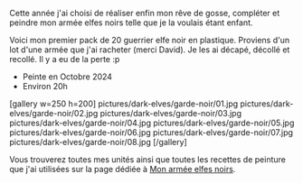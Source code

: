 Cette année j'ai choisi de réaliser enfin mon rêve de gosse, compléter et peindre mon armée elfes noirs telle que je la voulais étant enfant.

Voici mon premier pack de 20 guerrier elfe noir en plastique. 
Proviens d'un lot d'une armée que j'ai racheter (merci David). 
Je les ai décapé, décollé et recollé. Il y a eu de la perte :p

* Peinte en Octobre 2024
* Environ 20h

[gallery w=250 h=200]
pictures/dark-elves/garde-noir/01.jpg
pictures/dark-elves/garde-noir/02.jpg
pictures/dark-elves/garde-noir/03.jpg
pictures/dark-elves/garde-noir/04.jpg
pictures/dark-elves/garde-noir/05.jpg
pictures/dark-elves/garde-noir/06.jpg
pictures/dark-elves/garde-noir/07.jpg
pictures/dark-elves/garde-noir/08.jpg
[/gallery]

Vous trouverez toutes mes unités ainsi que toutes les recettes de peinture que j'ai utilisées
sur la page dédiée à [Mon armée elfes noirs](2024/armee-elfes-noirs.html).


